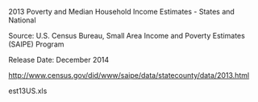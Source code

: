 2013 Poverty and Median Household Income Estimates - States and National

Source:  U.S. Census Bureau, Small Area Income and Poverty Estimates (SAIPE) Program

Release Date: December 2014

http://www.census.gov/did/www/saipe/data/statecounty/data/2013.html

est13US.xls
